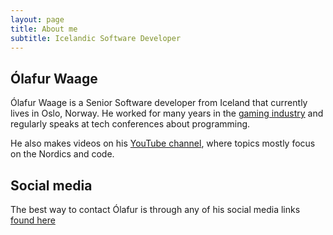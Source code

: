 ```yaml
---
layout: page
title: About me
subtitle: Icelandic Software Developer
---
```


## Ólafur Waage

Ólafur Waage is a Senior Software developer from Iceland that currently lives in Oslo, Norway. He worked for many years in the [gaming industry](https://www.mobygames.com/person/665732/olafur-waage/) and regularly speaks at tech conferences about programming.

He also makes videos on his [YouTube channel](https://www.youtube.com/@olafurw), where topics mostly focus on the Nordics and code.

## Social media

The best way to contact Ólafur is through any of his social media links [found here](https://linktr.ee/olafurw)
